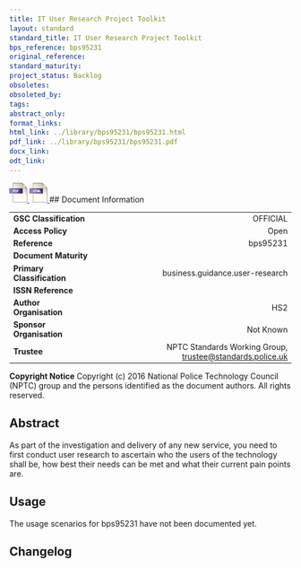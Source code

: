 ```yaml
---
title: IT User Research Project Toolkit
layout: standard
standard_title: IT User Research Project Toolkit
bps_reference: bps95231
original_reference: 
standard_maturity: 
project_status: Backlog
obsoletes: 
obsoleted_by: 
tags: 
abstract_only:
format_links:
html_link: ../library/bps95231/bps95231.html
pdf_link: ../library/bps95231/bps95231.pdf
docx_link: 
odt_link: 
---
```


<a target="_blank" href="../library/bps95231/bps95231.pdf">
    <img src="../images/pdf@0.5x.png" alt="pdf link" title="pdf link" style="max-height:35px;">
</a>

<a target="_blank" href="../library/bps95231/bps95231.html">
    <img src="../images/html@0.5x.png" alt="html link" title="html link" style="max-height:35px;">
</a>
## Document Information

|||
| :------- | ------: |
| **GSC Classification**     | OFFICIAL |
| **Access Policy**          | Open |
| **Reference**              | bps95231  |
| **Document Maturity**      |  |
| **Primary Classification** | business.guidance.user-research |
| **ISSN Reference**         |  |
| **Author Organisation**    |HS2|
| **Sponsor Organisation**   |Not Known|
| **Trustee**                | NPTC Standards Working Group, <a href="mailto:trustee@standards.police.uk?subject=bps95231 IT User Research Project Toolkit">trustee@standards.police.uk |

**Copyright Notice**
Copyright (c) 2016 National Police Technology Council (NPTC) group and the persons identified as the document authors. All rights reserved.

## Abstract
As part of the investigation and delivery of any new service, you need to first conduct user research to ascertain who the users of the technology shall be, how best their needs can be met and what their current pain points are.
        
## Usage
The usage scenarios for bps95231 have not been documented yet.

## Changelog

